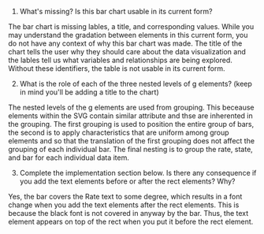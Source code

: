1. What's missing? Is this bar chart usable in its current form?

The bar chart is missing lables, a title, and corresponding values. While you may understand the gradation between elements in this current form, you do not have any context of why this bar chart was made. The title of the chart tells the user why they should care about the data visualization and the lables tell us what variables and relationships are being explored. Without these identifiers, the table is not usable in its current form.

2. What is the role of each of the three nested levels of g elements? (keep in mind you'll be adding a title to the chart)

The nested levels of the g elements are used from grouping. This beceause elements within the SVG contain similar attribute and thse are inherented in the <g> grouping. The first grouping is used to position the entire group of bars, the second is to apply characteristics that are uniform among group elements and so that the translation of the first grouping does not affect the grouping of each individual bar. The final nesting is to group the rate, state, and bar for each individual data item. 

3. Complete the implementation section below. Is there any consequence if you add the text elements before or after the rect elements? Why?

Yes, the bar covers the Rate text to some degree, which results in a font change when you add the text elements after the rect elements. This is because the black font is not covered in anyway by the bar. Thus, the text element appears on top of the rect when you put it before the rect element.